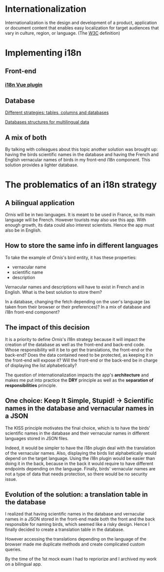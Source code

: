 # Internationalization

Internationalization is the design and development of a product, application or document content that enables easy localization for target audiences that vary in culture, region, or language. (The [W3C](https://developer.mozilla.org/en-US/docs/Glossary/W3C) definition)

# Implementing i18n

## Front-end

### [i18n Vue plugin](https://kazupon.github.io/vue-i18n/)

## Database

[Different strategies: tables, columns and databases](https://www2.microstrategy.com/producthelp/Current/ProjectDesignGuide/WebHelp/Lang_1033/Content/Internationalization_through_tables_and_columns_or.htm)

[Databases structures for multilingual data](https://medium.com/i18n-and-l10n-resources-for-developers/whats-the-best-database-structure-to-keep-multilingual-data-5091966d379c)

## A mix of both

By talking with colleagues about this topic another solution was brought up: having the birds scientific names in the database and having the French and English vernacular names of birds in my front-end i18n component.
This solution provides a lighter database.

# The problematics of an i18n strategy

## A bilingual application

_Ornis_ will be in two languages. It is meant to be used in France, so its main language will be French. However tourists may also use this app. With enough growth, its data could also interest scientists. Hence the app must also be in English.

## How to store the same info in different languages

To take the example of _Ornis_'s bird entity, it has these properties:

- vernacular name
- scientific name
- description

Vernacular names and descriptions will have to exist in French and in English.
What is the best solution to store them?

In a database, changing the fetch depending on the user's language (as taken from their browser or their preferences)?
In a mix of database and i18n front-end component?

## The impact of this decision

It is a priority to define _Ornis_'s i18n strategy because it will impact the creation of the database as well as the front-end and back-end code. Whose responsibility will it be to get the translations, the front-end or the back-end? Does the data contained need to be protected, as keeping it in the front-end will expose it? Will the front-end or the back-end be in charge of displaying the list alphabetically?

The question of internationalization impacts the app's **architecture** and makes me put into practice the **DRY** principle as well as the **separation of responsibilities** principle.

## One choice: Keep It Simple, Stupid! -> Scientific names in the database and vernacular names in a JSON

The KISS principle motivates the final choice, which is to have the birds' scientific names in the database and their vernacular names in different languages stored in JSON files.

Indeed, it would be simpler to have the i18n plugin deal with the translation of the vernacular names.
Also, displaying the birds list alphabetically would depend on the target language. Using the i18n plugin would be easier than doing it in the back, because in the back it would require to have different endpoints depending on the language.
Finally, birds' vernacular names are not a type of data that needs protection, so there would be no security issue.

## Evolution of the solution: a translation table in the database

I realized that having scientific names in the database and vernacular names in a JSON stored in the front-end made both the front and the back responsible for naming birds, which seemed like a risky design.
Hence I finally decided to create a translation table in the database.

However accessing the translations depending on the language of the browser made me duplicate methods and create complicated custom queries.

By the time of the 1st mock exam I had to repriorize and I archived my work on a bilingual app.
